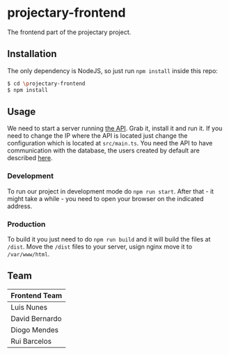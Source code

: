 # projectary-frontend

The frontend part of the projectary project.

## Installation
The only dependency is NodeJS, so just run `npm install` inside this repo:

```bash
$ cd \projectary-frontend
$ npm install 
```

## Usage
We need to start a server running [the API](https://github.com/iptomar/projectary-api). Grab it, install it and run it. If you need to change the IP where the API is located just change the configuration which is located at `src/main.ts`. You need the API to have communication with the database, the users created by default are described [here](https://github.com/iptomar/projectary-bd#projectary---test-data).

### Development
To run our project in development mode do `npm run start`. After that - it might take a while - you need to open your browser on the indicated address.

### Production
To build it you just need to do `npm run build` and it will build the files at `/dist`. Move the `/dist` files to your server, usign nginx move it to `/var/www/html`.

## Team

| Frontend Team       |
| ------------------- |
| Luis Nunes          |
| David Bernardo      |
| Diogo Mendes        |
| Rui Barcelos        |
